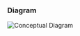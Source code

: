 ### Diagram
![Conceptual Diagram](https://user-images.githubusercontent.com/30439829/151078666-469821ce-7eaf-4baa-a403-30da47f42ba2.png)
